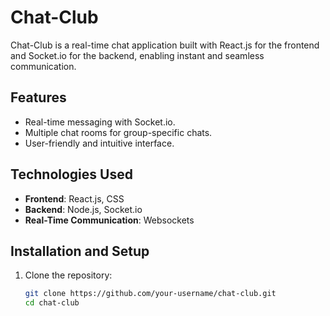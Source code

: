 # Chat-Club

Chat-Club is a real-time chat application built with React.js for the frontend and Socket.io for the backend, enabling instant and seamless communication.

## Features
- Real-time messaging with Socket.io.
- Multiple chat rooms for group-specific chats.
- User-friendly and intuitive interface.

## Technologies Used
- **Frontend**: React.js, CSS
- **Backend**: Node.js, Socket.io
- **Real-Time Communication**: Websockets

## Installation and Setup
1. Clone the repository:
   ```bash
   git clone https://github.com/your-username/chat-club.git
   cd chat-club
